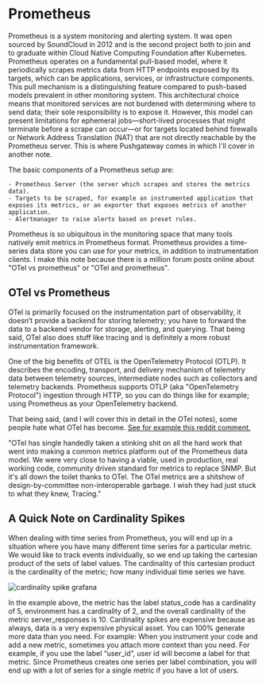 # Prometheus

Prometheus is a system monitoring and alerting system. It was open sourced by SoundCloud in 2012 and is the second project both to join and to graduate within Cloud Native Computing Foundation after Kubernetes. Prometheus operates on a fundamental pull-based model, where it periodically scrapes metrics data from HTTP endpoints exposed by its targets, which can be applications, services, or infrastructure components. This pull mechanism is a distinguishing feature compared to push-based models prevalent in other monitoring system. This architectural choice means that monitored services are not burdened with determining where to send data; their sole responsibility is to expose it. However, this model can present limitations for ephemeral jobs—short-lived processes that might terminate before a scrape can occur—or for targets located behind firewalls or Network Address Translation (NAT) that are not directly reachable by the Prometheus server. This is where Pushgateway comes in which I'll cover in another note.

The basic components of a Prometheus setup are:

    - Prometheus Server (the server which scrapes and stores the metrics data).
    - Targets to be scraped, for example an instrumented application that exposes its metrics, or an exporter that exposes metrics of another application.
    - Alertmanager to raise alerts based on preset rules.

Prometheus is so ubiquitous in the monitoring space that many tools natively emit metrics in Prometheus format. Prometheus provides a time-series data store you can use for your metrics, in addition to instrumentation clients. I make this note because there is a million forum posts online about "OTel vs prometheus" or "OTel and prometheus".

## OTel vs Prometheus

OTel is primarily focused on the instrumentation part of observability, it doesn’t provide a backend for storing telemetry; you have to forward the data to a backend vendor for storage, alerting, and querying. That being said, OTel also does stuff like tracing and is definitely a more robust instrumentation framework. 

One of the big benefits of OTEL is the OpenTelemetry Protocol (OTLP). It describes the encoding, transport, and delivery mechanism of telemetry data between telemetry sources, intermediate nodes such as collectors and telemetry backends. Prometheus supports OTLP (aka "OpenTelemetry Protocol") ingestion through HTTP, so you can do things like for example; using Prometheus as your OpenTelemetry backend.

That being said, (and I will cover this in detail in the OTel notes), some people hate what OTel has become. [See for example this reddit comment.](https://www.reddit.com/r/sre/comments/1clre50/comment/l2w3y1z/?utm_source=share&utm_medium=web3x&utm_name=web3xcss&utm_term=1&utm_content=share_button) 

"OTel has single handedly taken a stinking shit on all the hard work that went into making a common metrics platform out of the Prometheus data model. We were very close to having a viable, used in production, real working code, community driven standard for metrics to replace SNMP. But it's all down the toilet thanks to OTel. The OTel metrics are a shitshow of design-by-committee non-interoperable garbage. I wish they had just stuck to what they knew, Tracing."


## A Quick Note on Cardinality Spikes

When dealing with time series from Prometheus, you will end up in a situation where you have many different time series for a particular metric. We would like to track events individually, so we end up taking the cartesian product of the sets of label values. The cardinality of this cartesian product is the cardinality of the metric; how many individual time series we have.

![cardinality spike grafana](https://grafana.com/static/assets/img/blog/cardinality-spikes-diagram.jpg)

In the example above, the metric has the label status_code has a cardinality of 5, environment has a cardinality of 2, and the overall cardinality of the metric server_responses is 10. Cardinality spikes are expensive because as always, data is a very expensive physical asset. You can 100% generate more data than you need. For example: When you instrument your code and add a new metric, sometimes you attach more context than you need. For example, if you use the label “user_id”, user id will become a label for that metric. Since Prometheus creates one series per label combination, you will end up with a lot of series for a single metric if you have a lot of users. 
